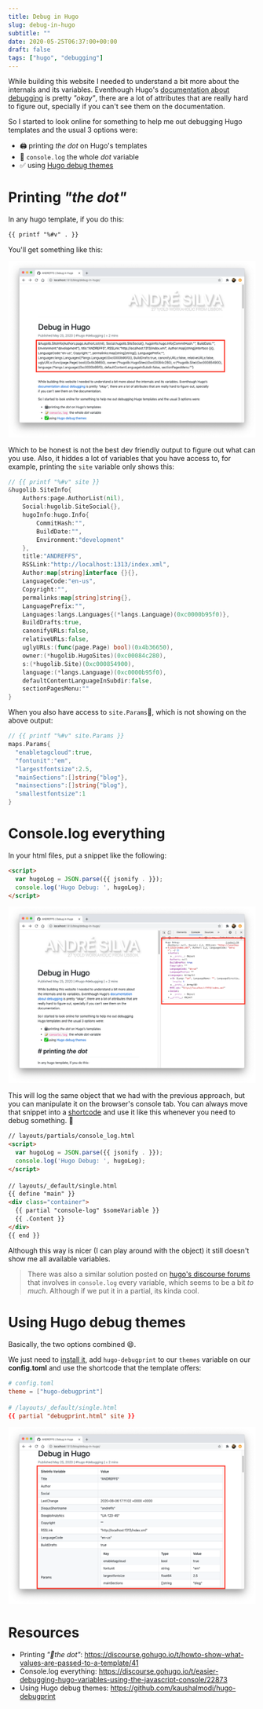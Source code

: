 ```yaml
---
title: Debug in Hugo
slug: debug-in-hugo
subtitle: ""
date: 2020-05-25T06:37:00+00:00
draft: false
tags: ["hugo", "debugging"]
---
```



While building this website I needed to understand a bit more about the internals and its variables. Eventhough Hugo's [documentation about debugging](https://gohugo.io/templates/template-debugging/) is pretty _"okay"_, there are a lot of attributes that are really hard to figure out, specially if you can't see them on the documentation.

So I started to look online for something to help me out debugging Hugo templates and the usual 3 options were:

- 🖨 printing _the dot_ on Hugo's templates
- 📝 `console.log` the whole _dot_ variable 
- ✅ using [Hugo debug themes](https://github.com/kaushalmodi/hugo-debugprint)

# Printing _"the dot"_

In any hugo template, if you do this:

```html
{{ printf "%#v" . }}
```

You'll get something like this:

![](printf_v.png)

Which to be honest is not the best dev friendly output to figure out what can you use. Also, it hiddes a lot of variables that you have access to, for example, printing the ```site``` variable only shows this:

```go
// {{ printf "%#v" site }}
&hugolib.SiteInfo{
	Authors:page.AuthorList(nil), 
	Social:hugolib.SiteSocial{}, 
	hugoInfo:hugo.Info{
		CommitHash:"", 
		BuildDate:"", 
		Environment:"development"
	}, 
	title:"ANDREFFS", 
	RSSLink:"http://localhost:1313/index.xml", 
	Author:map[string]interface {}{}, 
	LanguageCode:"en-us", 
	Copyright:"", 
	permalinks:map[string]string{}, 
	LanguagePrefix:"", 
	Languages:langs.Languages{(*langs.Language)(0xc0000b95f0)}, 
	BuildDrafts:true, 
	canonifyURLs:false, 
	relativeURLs:false, 
	uglyURLs:(func(page.Page) bool)(0x4b36650), 
	owner:(*hugolib.HugoSites)(0xc00084c280), 
	s:(*hugolib.Site)(0xc000854900), 
	language:(*langs.Language)(0xc0000b95f0), 
	defaultContentLanguageInSubdir:false, 
	sectionPagesMenu:""
}
```
When you also have access to ```site.Params```, which is not showing on the above output:

```go
// {{ printf "%#v" site.Params }}
maps.Params{
  "enabletagcloud":true, 
  "fontunit":"em", 
  "largestfontsize":2.5, 
  "mainSections":[]string{"blog"}, 
  "mainsections":[]string{"blog"}, 
  "smallestfontsize":1
}
```

# Console.log everything

In your html files, put a snippet like the following:

```html
<script>
  var hugoLog = JSON.parse({{ jsonify . }});
  console.log('Hugo Debug: ', hugoLog);
</script>
``` 
![](console_log.png)

This will log the same object that we had with the previous approach, but you can manipulate it on the browser's console tab. You can always move that snippet into a [shortcode](https://gohugo.io/content-management/shortcodes/) and use it like this whenever you need to debug something. 🤔 

```html
// layouts/partials/console_log.html
<script>
  var hugoLog = JSON.parse({{ jsonify . }});
  console.log('Hugo Debug: ', hugoLog);
</script>

// layouts/_default/single.html
{{ define "main" }}
<div class="container">
  {{ partial "console-log" $someVariable }}
  {{ .Content }}
</div>
{{ end }}
```

Although this way is nicer (I can play around with the object) it still doesn't show me all available variables.

> There was also a similar solution posted on [hugo's discourse forums](https://discourse.gohugo.io/t/need-better-debugging-support/12071/2) that involves in `console.log` every variable, which seems to be a bit _to much_. Although if we put it in a partial, its kinda cool.

# Using Hugo debug themes

Basically, the two options combined 😄.

We just need to [install it](https://github.com/kaushalmodi/hugo-debugprint#usage), add `hugo-debugprint` to our `themes` variable on our **config.toml** and use the shortcode that the template offers:

```toml
# config.toml
theme = ["hugo-debugprint"]

# /layouts/_default/single.html
{{ partial "debugprint.html" site }}
```

![](debugprint.png)


# Resources
- Printing _"the dot"_: https://discourse.gohugo.io/t/howto-show-what-values-are-passed-to-a-template/41
- Console.log everything: https://discourse.gohugo.io/t/easier-debugging-hugo-variables-using-the-javascript-console/22873
- Using Hugo debug themes: https://github.com/kaushalmodi/hugo-debugprint

